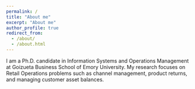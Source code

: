 ```yaml
---
permalink: /
title: "About me"
excerpt: "About me"
author_profile: true
redirect_from: 
  - /about/
  - /about.html
---
```


I am a Ph.D. candidate in Information Systems and Operations Management at Goizueta Business School of Emory University. My research focuses on Retail Operations problems such as channel management, product returns, and managing customer asset balances.
